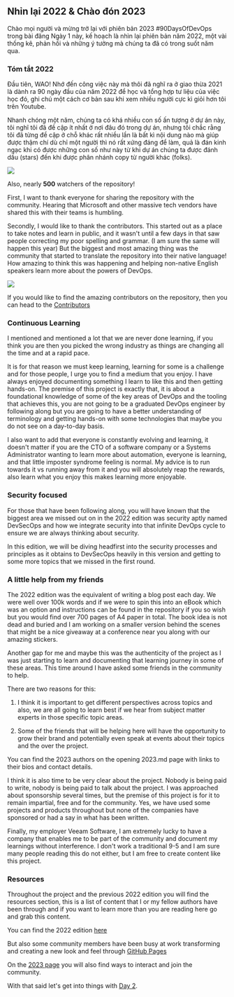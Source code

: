 ## Nhỉn lại 2022 & Chào đón 2023

Chào mọi người và mừng trở lại với phiên bản 2023 #90DaysOfDevOps trong bài đăng Ngày 1 này, kế hoạch là nhìn lại phiên bản năm 2022, một vài thống kê, phản hồi và những ý tưởng mà chúng ta đã có trong suốt năm qua.

### Tóm tắt 2022

Đầu tiên, WAO! Nhớ đến công việc này mà thôi đã nghĩ ra ở giao thừa 2021 là dành ra 90 ngày đầu của năm 2022 để học và tổng hợp tư liệu của việc học đó, ghi chú một cách cơ bản sau khi xem nhiều người cực kì giỏi hơn tôi trên Youtube.

Nhanh chóng một năm, chúng ta có khá nhiều con số ấn tượng ở dự án này, tôi nghĩ tôi đã đề cập ít nhất ở nơi đâu đó trong dự án, nhưng tôi chắc rằng tôi đã từng đề cập ở chỗ khác rất nhiều lần là bất kì nội dung nào mà giúp được thậm chí dù chỉ một người thì nó rất xứng đáng để làm, quả là đán kinh ngạc khi có được những con số như này từ khi dự án chúng ta được đánh dấu (stars) đến khi được phân nhánh copy từ người khác (folks).

![](images/day01-1.jpg)

Also, nearly **500** watchers of the repository! 

First, I want to thank everyone for sharing the repository with the community. Hearing that Microsoft and other massive tech vendors have shared this with their teams is humbling. 

Secondly, I would like to thank the contributors. This started out as a place to take notes and learn in public, and it wasn't until a few days in that saw people correcting my poor spelling and grammar. (I am sure the same will happen this year) But the biggest and most amazing thing was the community that started to translate the repository into their native language! How amazing to think this was happening and helping non-native English speakers learn more about the powers of DevOps. 

![](images/day01-2.png)

If you would like to find the amazing contributors on the repository, then you can head to the [Contributors](https://github.com/MichaelCade/90DaysOfDevOps/blob/main/Contributors.md)

### Continuous Learning 

I mentioned and mentioned a lot that we are never done learning, if you think you are then you picked the wrong industry as things are changing all the time and at a rapid pace. 

It is for that reason we must keep learning, learning for some is a challenge and for those people, I urge you to find a medium that you enjoy. I have always enjoyed documenting something I learn to like this and then getting hands-on. The premise of this project is exactly that, it is about a foundational knowledge of some of the key areas of DevOps and the tooling that achieves this, you are not going to be a graduated DevOps engineer by following along but you are going to have a better understanding of terminology and getting hands-on with some technologies that maybe you do not see on a day-to-day basis. 

I also want to add that everyone is constantly evolving and learning, it doesn't matter if you are the CTO of a software company or a Systems Administrator wanting to learn more about automation, everyone is learning, and that little imposter syndrome feeling is normal. My advice is to run towards it vs running away from it and you will absolutely reap the rewards, also learn what you enjoy this makes learning more enjoyable. 

### Security focused 

For those that have been following along, you will have known that the biggest area we missed out on in the 2022 edition was security aptly named DevSecOps and how we integrate security into that infinite DevOps cycle to ensure we are always thinking about security. 

In this edition, we will be diving headfirst into the security processes and principles as it obtains to DevSecOps heavily in this version and getting to some more topics that we missed in the first round. 

### A little help from my friends 

The 2022 edition was the equivalent of writing a blog post each day. We were well over 100k words and if we were to spin this into an eBook which was an option and instructions can be found in the repository if you so wish but you would find over 700 pages of A4 paper in total. The book idea is not dead and buried and I am working on a smaller version behind the scenes that might be a nice giveaway at a conference near you along with our amazing stickers. 

Another gap for me and maybe this was the authenticity of the project as I was just starting to learn and documenting that learning journey in some of these areas. This time around I have asked some friends in the community to help. 

There are two reasons for this: 

1. I think it is important to get different perspectives across topics and also, we are all going to learn best if we hear from subject matter experts in those specific topic areas. 

2. Some of the friends that will be helping here will have the opportunity to grow their brand and potentially even speak at events about their topics and the over the project. 

You can find the 2023 authors on the opening 2023.md page with links to their bios and contact details. 

I think it is also time to be very clear about the project. Nobody is being paid to write, nobody is being paid to talk about the project. I was approached about sponsorship several times, but the premise of this project is for it to remain impartial, free and for the community. Yes, we have used some projects and products throughout but none of the companies have sponsored or had a say in what has been written. 

Finally, my employer Veeam Software, I am extremely lucky to have a company that enables me to be part of the community and document my learnings without interference. I don't work a traditional 9-5 and I am sure many people reading this do not either, but I am free to create content like this project. 

### Resources 

Throughout the project and the previous 2022 edition you will find the resources section, this is a list of content that I or my fellow authors have been through and if you want to learn more than you are reading here go and grab this content. 

You can find the 2022 edition [here](https://github.com/MichaelCade/90DaysOfDevOps/blob/main/2022.md)

But also some community members have been busy at work transforming and creating a new look and feel through [GitHub Pages](https://www.90daysofdevops.com/#/)

On the [2023 page](https://www.90daysofdevops.com/#/2023) you will also find ways to interact and join the community. 

With that said let's get into things with [Day 2](day02.md).